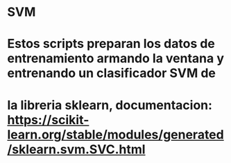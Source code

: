 # SVM
#
# Estos scripts preparan los datos de entrenamiento armando la ventana y entrenando un clasificador SVM de 
# la libreria sklearn, documentacion:  https://scikit-learn.org/stable/modules/generated/sklearn.svm.SVC.html
#
# 
